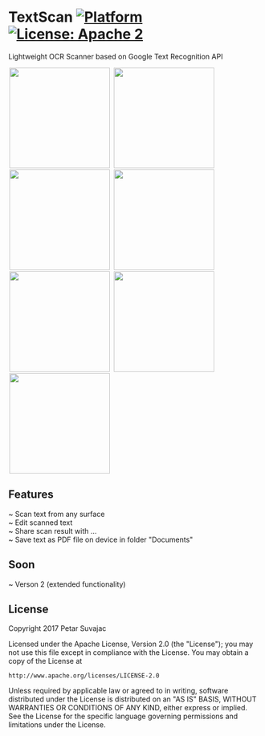 # TextScan [![Platform](https://img.shields.io/badge/platform-Android-green.svg)](https://www.android.com) [![License: Apache 2](https://img.shields.io/badge/license-Apache%202-blue.svg)](http://www.apache.org/licenses/LICENSE-2.0)

Lightweight OCR Scanner based on Google Text Recognition API

<!-- preview screenshoots -->
<div text-align="middle">
 <img src="preview_images/prev_01.png" width=200 hspace="2"/>
 <img src="preview_images/prev_02.png" width=200 hspace="2"/>
 <img src="preview_images/prev_03.png" width=200 hspace="2"/>
 <img src="preview_images/prev_04.png" width=200 hspace="2"/>
 <img src="preview_images/prev_05.png" width=200 hspace="2"/>
 <img src="preview_images/prev_06.png" width=200 hspace="2"/>
 <img src="preview_images/prev_07.png" height=200 hspace="2"/>
</div>


## Features
~ Scan text from any surface <br>
~ Edit scanned text <br>
~ Share scan result with ... <br>
~ Save text as PDF file on device in folder "Documents" <br>


## Soon
~ Verson 2 (extended functionality) <br>



## License

Copyright 2017 Petar Suvajac

Licensed under the Apache License, Version 2.0 (the "License");
you may not use this file except in compliance with the License.
You may obtain a copy of the License at

    http://www.apache.org/licenses/LICENSE-2.0

Unless required by applicable law or agreed to in writing, software
distributed under the License is distributed on an "AS IS" BASIS,
WITHOUT WARRANTIES OR CONDITIONS OF ANY KIND, either express or implied.
See the License for the specific language governing permissions and
limitations under the License.
